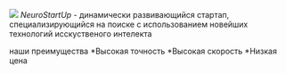![](httpa://netology-code.github.io/git-homeworks/introduction/assets/logo.png)
*NeuroStartUp* - динамически развивающийся стартап, специализирующийся на поиске с использованием новейших технологий исскуственого интелекта

наши преимущества
*Высокая точность
*Высокая скорость
*Низкая цена

